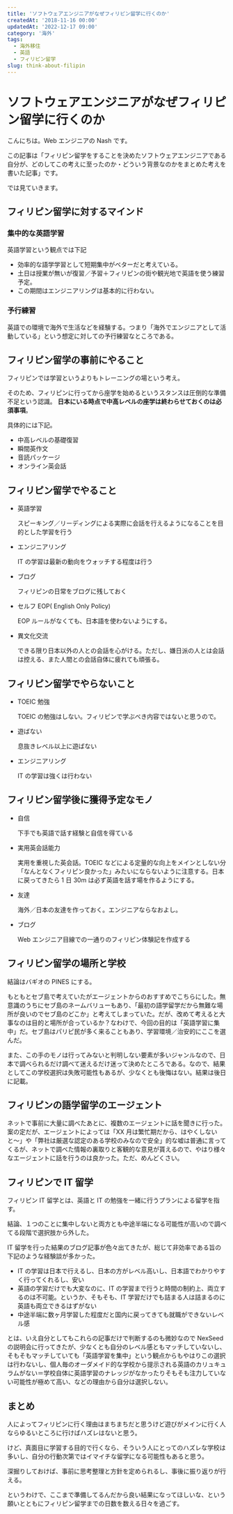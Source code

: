 ```yaml
---
title: 'ソフトウェアエンジニアがなぜフィリピン留学に行くのか'
createdAt: '2018-11-16 00:00'
updatedAt: '2022-12-17 09:00'
category: '海外'
tags:
  - 海外移住
  - 英語
  - フィリピン留学
slug: think-about-filipin
---
```


# ソフトウェアエンジニアがなぜフィリピン留学に行くのか

こんにちは。Web エンジニアの Nash です。

この記事は「フィリピン留学をすることを決めたソフトウェアエンジニアである自分が、どのしてこの考えに至ったのか・どういう背景なのかをまとめた考えを書いた記事」です。

では見ていきます。

## フィリピン留学に対するマインド

### 集中的な英語学習

英語学習という観点では下記

- 効率的な語学学習として短期集中がベターだと考えている。
- 土日は授業が無いが復習／予習＋フィリピンの街や観光地で英語を使う練習予定。
- この期間はエンジニアリングは基本的に行わない。

### 予行練習

英語での環境で海外で生活などを経験する。つまり「海外でエンジニアとして活動している」という想定に対しての予行練習なところである。

## フィリピン留学の事前にやること

フィリピンでは学習というよりもトレーニングの場という考え。

そのため、フィリピンに行ってから座学を始めるというスタンスは圧倒的な準備不足という認識。
**日本にいる時点で中高レベルの座学は終わらせておくのは必須事項**。

具体的には下記。

- 中高レベルの基礎復習
- 瞬間英作文
- 音読パッケージ
- オンライン英会話

## フィリピン留学でやること

- 英語学習

  スピーキング／リーディングによる実際に会話を行えるようになることを目的とした学習を行う

- エンジニアリング

  IT の学習は最新の動向をウォッチする程度は行う

- ブログ

  フィリピンの日常をブログに残しておく

- セルフ EOP( English Only Policy)

  EOP ルールがなくても、日本語を使わないようにする。

- 異文化交流

  できる限り日本以外の人との会話を心がける。ただし、嫌日派の人とは会話は控える、また人間との会話自体に疲れても頑張る。

## フィリピン留学でやらないこと

- TOEIC 勉強

  TOEIC の勉強はしない。フィリピンで学ぶべき内容ではないと思うので。

- 遊ばない

  息抜きレベル以上に遊ばない

- エンジニアリング

  IT の学習は強くは行わない

## フィリピン留学後に獲得予定なモノ

- 自信

  下手でも英語で話す経験と自信を得ている

- 実用英会話能力

  実用を重視した英会話。TOEIC などによる定量的な向上をメインとしない分「なんとなくフィリピン良かった」みたいにならないように注意する。日本に戻ってきたら 1 日 30m は必ず英語を話す場を作るようにする。

- 友達

  海外／日本の友達を作っておく。エンジニアならなおよし。

- ブログ

  Web エンジニア目線での一通りのフィリピン体験記を作成する

## フィリピン留学の場所と学校

結論はバギオの PINES にする。

もともとセブ島で考えていたがエージェントからのおすすめでこちらにした。無意識のうちにセブ島のネームバリューもあり、「最初の語学留学だから無難な場所が良いのでセブ島のどこか」と考えてしまっていた。だが、改めて考えると大事なのは目的と場所が合っているか？なわけで、今回の目的は「英語学習に集中」だ。セブ島はパリピ民が多く来ることもあり、学習環境／治安的にここを選んだ。

また、この手のモノは行ってみないと判明しない要素が多いジャンルなので、日本で調べられるだけ調べて迷えるだけ迷って決めたところである。なので、結果としてこの学校選択は失敗可能性もあるが、少なくとも後悔はない。結果は後日に記載。

## フィリピンの語学留学のエージェント

ネットで事前に大量に調べたあとに、複数のエージェントに話を聞きに行った。案の定だが、エージェントによっては「XX 月は繁忙期だから、はやくしないと〜」や「弊社は厳選な認定のある学校のみなので安全」的な嘘は普通に言ってくるが、ネットで調べた情報の裏取りと客観的な意見が貰えるので、やはり様々なエージェントに話を行うのは良かった。ただ、めんどくさい。

## フィリピンで IT 留学

フィリピン IT 留学とは、英語と IT の勉強を一緒に行うプランによる留学を指す。

結論、１つのことに集中しないと両方とも中途半端になる可能性が高いので調べてる段階で選択肢から外した。

IT 留学を行った結果のブログ記事が色々出てきたが、総じて非効率である旨の下記のような経験談が多かった。

- IT の学習は日本で行えるし、日本の方がレベル高いし、日本語でわかりやすく行ってくれるし、安い
- 英語の学習だけでも大変なのに、IT の学習まで行うと時間の制約上、両立するのは不可能。というか、そもそも、IT 学習だけでも詰まる人は詰まるのに英語も両立できるはずがない
- 中途半端に数ヶ月学習した程度だと国内に戻ってきても就職ができないレベル感

とは、いえ自分としてもこれらの記事だけで判断するのも微妙なので NexSeed の説明会に行ってきたが、少なくとも自分のレベル感ともマッチしていないし、そもそもマッチしていても「英語学習を集中」という観点からもやはりこの選択は行わないし、個人毎のオーダメイド的な学校から提示される英語のカリュキュラムがない＝学校自体に英語学習のナレッジがなかったりそもそも注力していない可能性が極めて高い、などの理由から自分は選択しない。

## まとめ

人によってフィリピンに行く理由はまちまちだと思うけど遊びがメインに行く人ならゆるいところに行けばハズレはないと思う。

けど、真面目に学習する目的で行くなら、そういう人にとってのハズレな学校は多いし、自分の行動次第ではイマイチな留学になる可能性もあると思う。

深掘りしておけば、事前に思考整理と方針を定められるし、事後に振り返りが行える。

というわけで、ここまで準備してるんだから良い結果になってほしいな、という願いとともにフィリピン留学までの日数を数える日々を過ごす。
